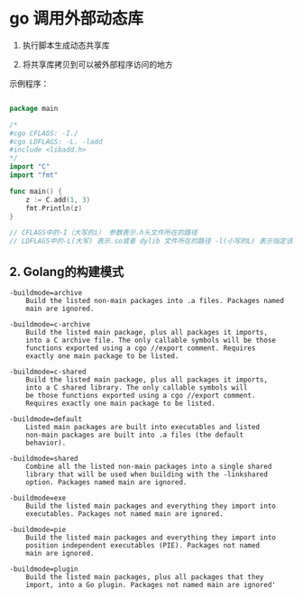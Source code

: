 # go 调用外部动态库


1. 执行脚本生成动态共享库

2. 将共享库拷贝到可以被外部程序访问的地方

示例程序：

```go

package main

/*
#cgo CFLAGS: -I./
#cgo LDFLAGS: -L. -ladd
#include <libadd.h>
*/
import "C"
import "fmt"

func main() {
    z := C.add(1, 3)
    fmt.Println(z)
}

// CFLAGS中的-I（大写的i） 参数表示.h头文件所在的路径
// LDFLAGS中的-L(大写) 表示.so或者 dylib 文件所在的路径 -l(小写的L) 表示指定该路径下的库名称,省略了前缀lib以及后缀.so .dylib

```


## 2. Golang的构建模式

    -buildmode=archive
		Build the listed non-main packages into .a files. Packages named
		main are ignored.

	-buildmode=c-archive
		Build the listed main package, plus all packages it imports,
		into a C archive file. The only callable symbols will be those
		functions exported using a cgo //export comment. Requires
		exactly one main package to be listed.

	-buildmode=c-shared
		Build the listed main package, plus all packages it imports,
		into a C shared library. The only callable symbols will
		be those functions exported using a cgo //export comment.
		Requires exactly one main package to be listed.

	-buildmode=default
		Listed main packages are built into executables and listed
		non-main packages are built into .a files (the default
		behavior).

	-buildmode=shared
		Combine all the listed non-main packages into a single shared
		library that will be used when building with the -linkshared
		option. Packages named main are ignored.

	-buildmode=exe
		Build the listed main packages and everything they import into
		executables. Packages not named main are ignored.

	-buildmode=pie
		Build the listed main packages and everything they import into
		position independent executables (PIE). Packages not named
		main are ignored.

	-buildmode=plugin
		Build the listed main packages, plus all packages that they
		import, into a Go plugin. Packages not named main are ignored'
